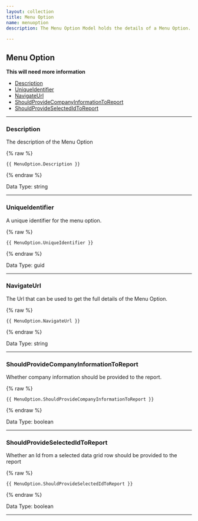 ```yaml
---
layout: collection
title: Menu Option
name: menuoption
description: The Menu Option Model holds the details of a Menu Option.
 
---
```


## Menu Option

__This will need more information__


* [Description](#description)
* [UniqueIdentifier](#uniqueidentifier)
* [NavigateUrl](#navigateurl)
* [ShouldProvideCompanyInformationToReport](#shouldprovidecompanyinformationtoreport)
* [ShouldProvideSelectedIdToReport](#shouldprovideselectedidtoreport)

---

<a name="description"></a>
### Description 
The description of the Menu Option

{% raw %}
```liquid
{{ MenuOption.Description }}

```
{% endraw %}

Data Type: string

---

<a name="uniqueidentifier"></a>
### UniqueIdentifier
A unique identifier for the menu option.

{% raw %}
```liquid
{{ MenuOption.UniqueIdentifier }}

```
{% endraw %}

Data Type: guid

---

<a name="navigateurl"></a>
### NavigateUrl
The Url that can be used to get the full details of the Menu Option.

{% raw %}
```liquid
{{ MenuOption.NavigateUrl }}

```
{% endraw %}

Data Type: string

---

<a name="shouldprovidecompanyinformationtoreport"></a>
### ShouldProvideCompanyInformationToReport
Whether company information should be provided to the report.

{% raw %}
```liquid
{{ MenuOption.ShouldProvideCompanyInformationToReport }}

```
{% endraw %}

Data Type: boolean

---		

<a name="shouldprovideselectedidtoreport"></a>
### ShouldProvideSelectedIdToReport
Whether an Id from a selected data grid row should be provided to the report

{% raw %}
```liquid
{{ MenuOption.ShouldProvideSelectedIdToReport }}

```
{% endraw %}

Data Type: boolean

---			
		